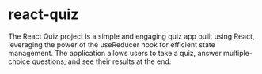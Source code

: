 # react-quiz
The React Quiz project is a simple and engaging quiz app built using React, leveraging the power of the useReducer hook for efficient state management. The application allows users to take a quiz, answer multiple-choice questions, and see their results at the end.
